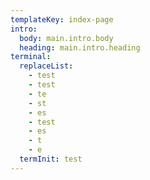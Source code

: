 ```yaml
---
templateKey: index-page
intro:
  body: main.intro.body
  heading: main.intro.heading
terminal:
  replaceList:
    - test
    - test
    - te
    - st
    - es
    - test
    - es
    - t
    - e
  termInit: test
---
```



